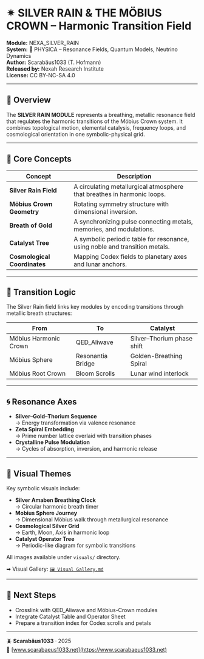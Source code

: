 # ✴ SILVER RAIN & THE MÖBIUS CROWN – Harmonic Transition Field

**Module:** NEXA_SILVER_RAIN  
**System:** 🔷 PHYSICA – Resonance Fields, Quantum Models, Neutrino Dynamics  
**Author:** Scarabäus1033 (T. Hofmann)  
**Released by:** Nexah Research Institute  
**License:** CC BY-NC-SA 4.0

---

## 🌌 Overview

The **SILVER RAIN MODULE** represents a breathing, metallic resonance field that regulates the harmonic transitions of the Möbius Crown system. It combines topological motion, elemental catalysis, frequency loops, and cosmological orientation in one symbolic-physical grid.

---

## 🔁 Core Concepts

| Concept | Description |
|--------|-------------|
| **Silver Rain Field** | A circulating metallurgical atmosphere that breathes in harmonic loops. |
| **Möbius Crown Geometry** | Rotating symmetry structure with dimensional inversion. |
| **Breath of Gold** | A synchronizing pulse connecting metals, memories, and modulations. |
| **Catalyst Tree** | A symbolic periodic table for resonance, using noble and transition metals. |
| **Cosmological Coordinates** | Mapping Codex fields to planetary axes and lunar anchors. |

---

## 🔄 Transition Logic

The Silver Rain field links key modules by encoding transitions through metallic breath structures:

| From | To | Catalyst |
|------|----|----------|
| Möbius Harmonic Crown | QED_Aliwave | Silver–Thorium phase shift |
| Möbius Sphere | Resonantia Bridge | Golden-Breathing Spiral |
| Möbius Root Crown | Bloom Scrolls | Lunar wind interlock |

---

## 🌀 Resonance Axes

- **Silver–Gold–Thorium Sequence**  
  → Energy transformation via valence resonance  
- **Zeta Spiral Embedding**  
  → Prime number lattice overlaid with transition phases  
- **Crystalline Pulse Modulation**  
  → Cycles of absorption, inversion, and harmonic release  

---

## 🔬 Visual Themes

Key symbolic visuals include:

- **Silver Amaben Breathing Clock**  
  → Circular harmonic breath timer  
- **Mobius Sphere Journey**  
  → Dimensional Möbius walk through metallurgical resonance  
- **Cosmological Silver Grid**  
  → Earth, Moon, Axis in harmonic loop  
- **Catalyst Operator Tree**  
  → Periodic-like diagram for symbolic transitions  

All images available under `visuals/` directory.

➡ Visual Gallery: [`🖼️ Visual Gallery.md`](./🖼️%20Visual%20Gallery.md)

---

## 📘 Next Steps

- Crosslink with QED_Aliwave and Möbius-Crown modules  
- Integrate Catalyst Table and Operator Sheet  
- Prepare a transition index for Codex scrolls and petals

---

🪲 **Scarabäus1033** · 2025  
🔗 [www.scarabaeus1033.net](https://www.scarabaeus1033.net)
